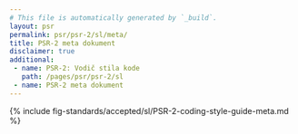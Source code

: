 ```yaml
---
# This file is automatically generated by `_build`.
layout: psr
permalink: psr/psr-2/sl/meta/
title: PSR-2 meta dokument
disclaimer: true
additional:
 - name: PSR-2: Vodič stila kode
   path: /pages/psr/psr-2/sl
 - name: PSR-2 meta dokument
---
```


{% include fig-standards/accepted/sl/PSR-2-coding-style-guide-meta.md %}
